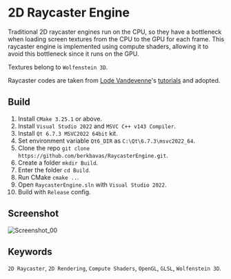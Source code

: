 # 2D Raycaster Engine
Traditional 2D raycaster engines run on the CPU, so they have a bottleneck when loading screen textures from the CPU to the GPU for each frame.
This raycaster engine is implemented using compute shaders, allowing it to avoid this bottleneck since it runs on the GPU.

Textures belong to `Wolfenstein 3D`.

Raycaster codes are taken from [Lode Vandevenne](https://lodev.org/)'s  [tutorials](https://lodev.org/cgtutor/raycasting.html) and adopted.

## Build
1) Install `CMake 3.25.1` or above.
2) Install `Visual Studio 2022` and `MSVC C++ v143 Compiler`.
3) Install `Qt 6.7.3 MSVC2022 64bit` kit.
4) Set environment variable `Qt6_DIR` as `C:\Qt\6.7.3\msvc2022_64`.
5) Clone the repo `git clone https://github.com/berkbavas/RaycasterEngine.git`.
6) Create a folder `mkdir Build`.
7) Enter the folder `cd Build`.
8) Run CMake `cmake ..`.
9) Open `RaycasterEngine.sln` with `Visual Studio 2022`.
10) Build with `Release` config.

## Screenshot
![Screenshot_00](https://user-images.githubusercontent.com/53399385/210181260-9a01340c-8d6e-451c-80c5-164f749f4cb8.png)

## Keywords
`2D Raycaster`,
`2D Rendering`,
`Compute Shaders`,
`OpenGL`,
`GLSL`,
`Wolfenstein 3D`.
